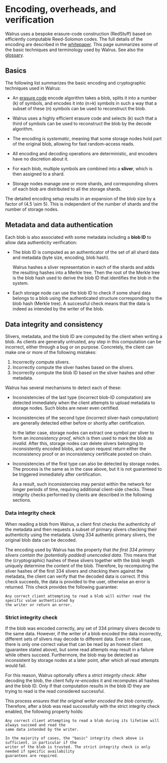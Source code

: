 # Encoding, overheads, and verification

Walrus uses a bespoke erasure-code construction (RedStuff) based on efficiently computable
Reed-Solomon codes. The full details of the encoding are described in the
[whitepaper](../walrus.pdf). This page summarizes some of the basic techniques and terminology used
by Walrus. See also the [glossary](../glossary.md).

## Basics

The following list summarizes the basic encoding and cryptographic techniques used in Walrus:

- An [erasure code](https://en.wikipedia.org/wiki/Erasure_code) encode algorithm takes a blob,
  splits it into a number \(k\) of symbols, and encodes it into \(n>k\) symbols in such a way that a
  subset of these \(n\) symbols can be used to reconstruct the blob.

- Walrus uses a highly efficient erasure code and selects \(k\) such that a third of symbols can be
  used to reconstruct the blob by the decode algorithm.

- The encoding is *systematic*, meaning that some storage nodes hold part of the original blob,
  allowing for fast random-access reads.

- All encoding and decoding operations are deterministic, and encoders have no discretion about it.

- For each blob, multiple symbols are combined into a **sliver**, which is then assigned to a shard.

- Storage nodes manage one or more shards, and corresponding slivers of each blob are distributed
  to all the storage shards.

The detailed encoding setup results in an expansion of the blob size by a factor of \(4.5 \sim 5\).
This is independent of the number of shards and the number of storage nodes.

## Metadata and data authentication

Each blob is also associated with some metadata including a **blob ID** to allow data authenticity
verification:

- The blob ID is computed as an authenticator of the set of all shard data and metadata (byte size,
  encoding, blob hash).

  Walrus hashes a sliver representation in each of the shards and adds the resulting hashes into a
  Merkle tree. Then the root of the Merkle tree is the blob hash used to derive the blob ID that
  identifies the blob in the system.

- Each storage node can use the blob ID to check if some shard data belongs to a blob using the
  authenticated structure corresponding to the blob hash (Merkle tree). A successful check means
  that the data is indeed as intended by the writer of the blob.

## Data integrity and consistency

Slivers, metadata, and the blob ID are computed by the client when writing a blob. As clients are
generally untrusted, any step in this computation can be incorrect, either through a bug or on
purpose. Concretely, the client can make one or more of the following mistakes:

1. Incorrectly compute slivers.
1. Incorrectly compute the sliver hashes based on the slivers.
1. Incorrectly compute the blob ID based on the sliver hashes and other metadata.

Walrus has several mechanisms to detect each of these:

- Inconsistencies of the last type (incorrect blob-ID computation) are detected immediately when the
  client attempts to upload metadata to storage nodes. Such blobs are never even certified.

- Inconsistencies of the second type (incorrect sliver-hash computation) are generally detected
  either before or shortly after certification.

  In the latter case, storage nodes can extract one symbol per sliver to form an *inconsistency
  proof*, which is then used to mark the blob as *invalid*. After this, storage nodes can delete
  slivers belonging to inconsistently encoded blobs, and upon request return either the
  inconsistency proof or an inconsistency certificate posted on chain.

- Inconsistencies of the first type can also be detected by storage nodes. The process is the same
  as in the case above, but it is not guaranteed to be triggered immediately after certification.

  As a result, such inconsistencies may persist within the network for longer periods of time,
  requiring additional client-side checks. These integrity checks performed by clients are described
  in the following sections.

### Data integrity check

When reading a blob from Walrus, a client first checks the authenticity of the metadata and then
requests a subset of primary slivers checking their authenticity using the metadata. Using 334
authentic primary slivers, the original blob data can be decoded.

The encoding used by Walrus has the property that *the first 334 primary slivers contain the
(potentially padded) unencoded data*. This means that the (cryptographic) hashes of these slivers
together with the blob length uniquely determine the content of the blob. Therefore, by recomputing
the sliver hashes of the first 334 slivers and checking them against the metadata, the client can
verify that the decoded data is correct. If this check succeeds, the data is provided to the user,
otherwise an error is returned. This check provides the following guarantee:

```admonish tip title="Data integrity property"
Any correct client attempting to read a blob will either read the specific value authenticated by
the writer or return an error.
```

### Strict integrity check

If the blob was encoded correctly, any set of 334 primary slivers decode to the same data. However,
if the writer of a blob encoded the data incorrectly, different sets of slivers may decode to
different data. Even in that case, there is only one correct value that can be read by an honest
client (guarantee stated above), but some read attempts may result in a failure while others
succeed. Furthermore, the blob may be detected as inconsistent by storage nodes at a later point,
after which all read attempts would fail.

For this reason, Walrus optionally offers a *strict integrity check*: After decoding the blob, the
client fully *re-encodes* it and recomputes all hashes and the blob ID. Only if that computation
results in the blob ID they are trying to read is the read considered successful.

This process *ensures that the original writer encoded the blob correctly*. Therefore, after a blob
was read successfully with the strict integrity check enabled, the following property holds:

```admonish tip title="Guarantee after strict integrity succeeded"
Any correct client attempting to read a blob during its lifetime will always succeed and read the
same data intended by the writer.
```

```admonish info title="Select the appropriate integrity check"
In the majority of cases, the "basic" integrity check above is sufficient, in particular if the
writer of the blob is trusted. The strict integrity check is only needed if specific availability
guarantees are required.
```
